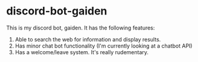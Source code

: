 # discord-bot-gaiden
This is my discord bot, gaiden. It has the following features:
1. Able to search the web for information and display results.
2. Has minor chat bot functionality (I'm currently looking at a chatbot API)
3. Has a welcome/leave system. It's really rudementary.
